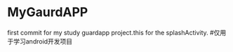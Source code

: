 # MyGaurdAPP
first commit for my study guardapp project.this for the splashActivity.
#仅用于学习android开发项目
